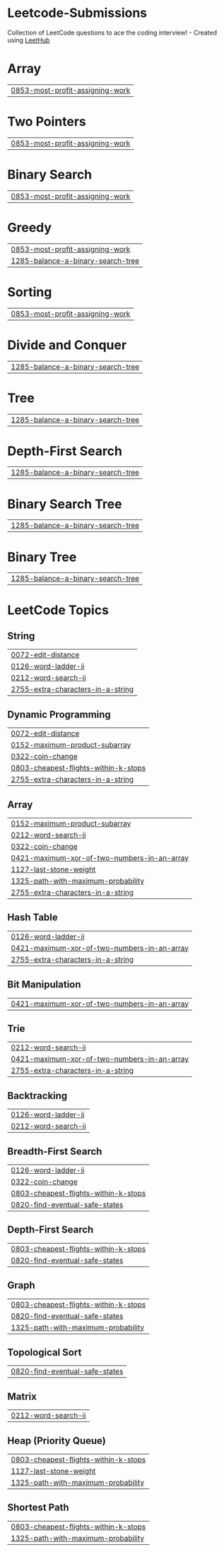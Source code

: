# Leetcode-Submissions
Collection of LeetCode questions to ace the coding interview! - Created using [LeetHub](https://github.com/QasimWani/LeetHub)


# Array
|  |
| ------- |
| [0853-most-profit-assigning-work](https://github.com/prabhatsuman/Leetcode-Submissions/tree/master/0853-most-profit-assigning-work) |
# Two Pointers
|  |
| ------- |
| [0853-most-profit-assigning-work](https://github.com/prabhatsuman/Leetcode-Submissions/tree/master/0853-most-profit-assigning-work) |
# Binary Search
|  |
| ------- |
| [0853-most-profit-assigning-work](https://github.com/prabhatsuman/Leetcode-Submissions/tree/master/0853-most-profit-assigning-work) |
# Greedy
|  |
| ------- |
| [0853-most-profit-assigning-work](https://github.com/prabhatsuman/Leetcode-Submissions/tree/master/0853-most-profit-assigning-work) |
| [1285-balance-a-binary-search-tree](https://github.com/prabhatsuman/Leetcode-Submissions/tree/master/1285-balance-a-binary-search-tree) |
# Sorting
|  |
| ------- |
| [0853-most-profit-assigning-work](https://github.com/prabhatsuman/Leetcode-Submissions/tree/master/0853-most-profit-assigning-work) |
# Divide and Conquer
|  |
| ------- |
| [1285-balance-a-binary-search-tree](https://github.com/prabhatsuman/Leetcode-Submissions/tree/master/1285-balance-a-binary-search-tree) |
# Tree
|  |
| ------- |
| [1285-balance-a-binary-search-tree](https://github.com/prabhatsuman/Leetcode-Submissions/tree/master/1285-balance-a-binary-search-tree) |
# Depth-First Search
|  |
| ------- |
| [1285-balance-a-binary-search-tree](https://github.com/prabhatsuman/Leetcode-Submissions/tree/master/1285-balance-a-binary-search-tree) |
# Binary Search Tree
|  |
| ------- |
| [1285-balance-a-binary-search-tree](https://github.com/prabhatsuman/Leetcode-Submissions/tree/master/1285-balance-a-binary-search-tree) |
# Binary Tree
|  |
| ------- |
| [1285-balance-a-binary-search-tree](https://github.com/prabhatsuman/Leetcode-Submissions/tree/master/1285-balance-a-binary-search-tree) |
<!---LeetCode Topics Start-->
# LeetCode Topics
## String
|  |
| ------- |
| [0072-edit-distance](https://github.com/prabhatsuman/Leetcode-Submissions/tree/master/0072-edit-distance) |
| [0126-word-ladder-ii](https://github.com/prabhatsuman/Leetcode-Submissions/tree/master/0126-word-ladder-ii) |
| [0212-word-search-ii](https://github.com/prabhatsuman/Leetcode-Submissions/tree/master/0212-word-search-ii) |
| [2755-extra-characters-in-a-string](https://github.com/prabhatsuman/Leetcode-Submissions/tree/master/2755-extra-characters-in-a-string) |
## Dynamic Programming
|  |
| ------- |
| [0072-edit-distance](https://github.com/prabhatsuman/Leetcode-Submissions/tree/master/0072-edit-distance) |
| [0152-maximum-product-subarray](https://github.com/prabhatsuman/Leetcode-Submissions/tree/master/0152-maximum-product-subarray) |
| [0322-coin-change](https://github.com/prabhatsuman/Leetcode-Submissions/tree/master/0322-coin-change) |
| [0803-cheapest-flights-within-k-stops](https://github.com/prabhatsuman/Leetcode-Submissions/tree/master/0803-cheapest-flights-within-k-stops) |
| [2755-extra-characters-in-a-string](https://github.com/prabhatsuman/Leetcode-Submissions/tree/master/2755-extra-characters-in-a-string) |
## Array
|  |
| ------- |
| [0152-maximum-product-subarray](https://github.com/prabhatsuman/Leetcode-Submissions/tree/master/0152-maximum-product-subarray) |
| [0212-word-search-ii](https://github.com/prabhatsuman/Leetcode-Submissions/tree/master/0212-word-search-ii) |
| [0322-coin-change](https://github.com/prabhatsuman/Leetcode-Submissions/tree/master/0322-coin-change) |
| [0421-maximum-xor-of-two-numbers-in-an-array](https://github.com/prabhatsuman/Leetcode-Submissions/tree/master/0421-maximum-xor-of-two-numbers-in-an-array) |
| [1127-last-stone-weight](https://github.com/prabhatsuman/Leetcode-Submissions/tree/master/1127-last-stone-weight) |
| [1325-path-with-maximum-probability](https://github.com/prabhatsuman/Leetcode-Submissions/tree/master/1325-path-with-maximum-probability) |
| [2755-extra-characters-in-a-string](https://github.com/prabhatsuman/Leetcode-Submissions/tree/master/2755-extra-characters-in-a-string) |
## Hash Table
|  |
| ------- |
| [0126-word-ladder-ii](https://github.com/prabhatsuman/Leetcode-Submissions/tree/master/0126-word-ladder-ii) |
| [0421-maximum-xor-of-two-numbers-in-an-array](https://github.com/prabhatsuman/Leetcode-Submissions/tree/master/0421-maximum-xor-of-two-numbers-in-an-array) |
| [2755-extra-characters-in-a-string](https://github.com/prabhatsuman/Leetcode-Submissions/tree/master/2755-extra-characters-in-a-string) |
## Bit Manipulation
|  |
| ------- |
| [0421-maximum-xor-of-two-numbers-in-an-array](https://github.com/prabhatsuman/Leetcode-Submissions/tree/master/0421-maximum-xor-of-two-numbers-in-an-array) |
## Trie
|  |
| ------- |
| [0212-word-search-ii](https://github.com/prabhatsuman/Leetcode-Submissions/tree/master/0212-word-search-ii) |
| [0421-maximum-xor-of-two-numbers-in-an-array](https://github.com/prabhatsuman/Leetcode-Submissions/tree/master/0421-maximum-xor-of-two-numbers-in-an-array) |
| [2755-extra-characters-in-a-string](https://github.com/prabhatsuman/Leetcode-Submissions/tree/master/2755-extra-characters-in-a-string) |
## Backtracking
|  |
| ------- |
| [0126-word-ladder-ii](https://github.com/prabhatsuman/Leetcode-Submissions/tree/master/0126-word-ladder-ii) |
| [0212-word-search-ii](https://github.com/prabhatsuman/Leetcode-Submissions/tree/master/0212-word-search-ii) |
## Breadth-First Search
|  |
| ------- |
| [0126-word-ladder-ii](https://github.com/prabhatsuman/Leetcode-Submissions/tree/master/0126-word-ladder-ii) |
| [0322-coin-change](https://github.com/prabhatsuman/Leetcode-Submissions/tree/master/0322-coin-change) |
| [0803-cheapest-flights-within-k-stops](https://github.com/prabhatsuman/Leetcode-Submissions/tree/master/0803-cheapest-flights-within-k-stops) |
| [0820-find-eventual-safe-states](https://github.com/prabhatsuman/Leetcode-Submissions/tree/master/0820-find-eventual-safe-states) |
## Depth-First Search
|  |
| ------- |
| [0803-cheapest-flights-within-k-stops](https://github.com/prabhatsuman/Leetcode-Submissions/tree/master/0803-cheapest-flights-within-k-stops) |
| [0820-find-eventual-safe-states](https://github.com/prabhatsuman/Leetcode-Submissions/tree/master/0820-find-eventual-safe-states) |
## Graph
|  |
| ------- |
| [0803-cheapest-flights-within-k-stops](https://github.com/prabhatsuman/Leetcode-Submissions/tree/master/0803-cheapest-flights-within-k-stops) |
| [0820-find-eventual-safe-states](https://github.com/prabhatsuman/Leetcode-Submissions/tree/master/0820-find-eventual-safe-states) |
| [1325-path-with-maximum-probability](https://github.com/prabhatsuman/Leetcode-Submissions/tree/master/1325-path-with-maximum-probability) |
## Topological Sort
|  |
| ------- |
| [0820-find-eventual-safe-states](https://github.com/prabhatsuman/Leetcode-Submissions/tree/master/0820-find-eventual-safe-states) |
## Matrix
|  |
| ------- |
| [0212-word-search-ii](https://github.com/prabhatsuman/Leetcode-Submissions/tree/master/0212-word-search-ii) |
## Heap (Priority Queue)
|  |
| ------- |
| [0803-cheapest-flights-within-k-stops](https://github.com/prabhatsuman/Leetcode-Submissions/tree/master/0803-cheapest-flights-within-k-stops) |
| [1127-last-stone-weight](https://github.com/prabhatsuman/Leetcode-Submissions/tree/master/1127-last-stone-weight) |
| [1325-path-with-maximum-probability](https://github.com/prabhatsuman/Leetcode-Submissions/tree/master/1325-path-with-maximum-probability) |
## Shortest Path
|  |
| ------- |
| [0803-cheapest-flights-within-k-stops](https://github.com/prabhatsuman/Leetcode-Submissions/tree/master/0803-cheapest-flights-within-k-stops) |
| [1325-path-with-maximum-probability](https://github.com/prabhatsuman/Leetcode-Submissions/tree/master/1325-path-with-maximum-probability) |
<!---LeetCode Topics End-->